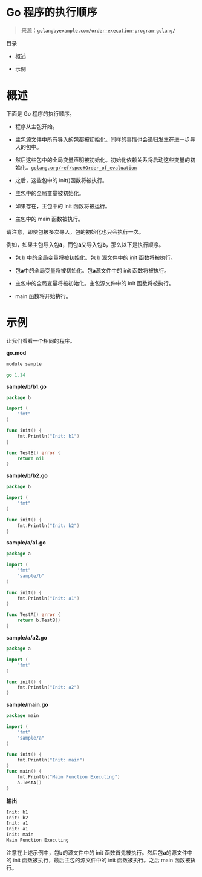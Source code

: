 <!--yml

分类：未分类

日期：2024-10-13 06:30:21

-->

# Go 程序的执行顺序

> 来源：[`golangbyexample.com/order-execution-program-golang/`](https://golangbyexample.com/order-execution-program-golang/)

目录

+   概述

+   示例

# **概述**

下面是 Go 程序的执行顺序。

+   程序从主包开始。

+   主包源文件中所有导入的包都被初始化。同样的事情也会递归发生在进一步导入的包中。

+   然后这些包中的全局变量声明被初始化。初始化依赖关系将启动这些变量的初始化。[`golang.org/ref/spec#Order_of_evaluation`](https://golang.org/ref/spec#Order_of_evaluation)

+   之后，这些包中的 init()函数将被执行。

+   主包中的全局变量被初始化。

+   如果存在，主包中的 init 函数将被运行。

+   主包中的 main 函数被执行。

请注意，即使包被多次导入，包的初始化也只会执行一次。

例如，如果主包导入包**a**，而包**a**又导入包**b**，那么以下是执行顺序。

+   包 b 中的全局变量将被初始化。包 b 源文件中的 init 函数将被执行。

+   包**a**中的全局变量将被初始化。包**a**源文件中的 init 函数将被执行。

+   主包中的全局变量将被初始化。主包源文件中的 init 函数将被执行。

+   main 函数将开始执行。

# **示例**

让我们看看一个相同的程序。

**go.mod**

```go
module sample

go 1.14
```

**sample/b/b1.go**

```go
package b

import (
	"fmt"
)

func init() {
	fmt.Println("Init: b1")
}

func TestB() error {
	return nil
}
```

**sample/b/b2.go**

```go
package b

import (
	"fmt"
)

func init() {
	fmt.Println("Init: b2")
}
```

**sample/a/a1.go**

```go
package a

import (
	"fmt"
	"sample/b"
)

func init() {
	fmt.Println("Init: a1")
}

func TestA() error {
	return b.TestB()
}
```

**sample/a/a2.go**

```go
package a

import (
	"fmt"
)

func init() {
	fmt.Println("Init: a2")
}
```

**sample/main.go**

```go
package main

import (
	"fmt"
	"sample/a"
)

func init() {
	fmt.Println("Init: main")
}
func main() {
	fmt.Println("Main Function Executing")
	a.TestA()
}
```

**输出**

```go
Init: b1
Init: b2
Init: a1
Init: a1
Init: main
Main Function Executing
```

注意在上述示例中，包**b**的源文件中的 init 函数首先被执行。然后包**a**的源文件中的 init 函数被执行，最后主包的源文件中的 init 函数被执行。之后 main 函数被执行。



